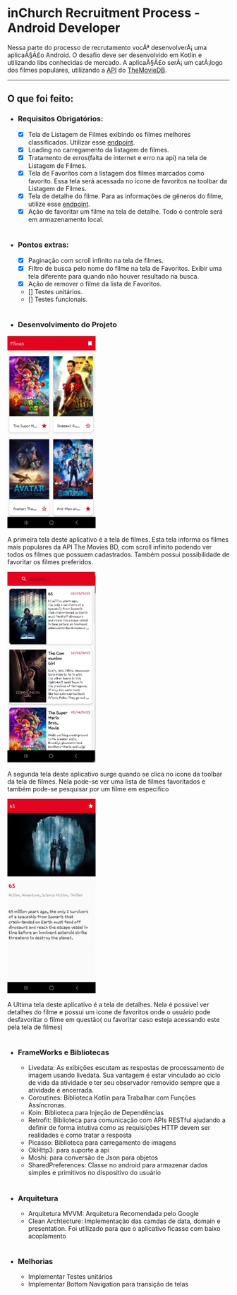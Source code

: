 # inChurch Recruitment Process - Android Developer

Nessa parte do processo de recrutamento vocÃª desenvolverÃ¡ uma aplicaÃ§Ã£o Android. O desafio deve ser desenvolvido em Kotlin e utilizando libs conhecidas de mercado. A aplicaÃ§Ã£o serÃ¡ um catÃ¡logo dos filmes populares, utilizando a [API](https://developers.themoviedb.org/3/getting-started/introduction) do [TheMovieDB](https://www.themoviedb.org/).

* * *

## O que foi feito:

+ ### Requisitos Obrigatórios:
    * [x] Tela de Listagem de Filmes exibindo os filmes melhores classificados. Utilizar esse [endpoint](https://developers.themoviedb.org/3/movies/get-popular-movies).
    * [x] Loading no carregamento da listagem de filmes.
    * [x] Tratamento de erros(falta de internet e erro na api) na tela de Listagem de Filmes.
    * [x] Tela de Favoritos com a listagem dos filmes marcados como favorito. Essa tela será acessada no ícone de favoritos na toolbar da Listagem de Filmes.
    * [x] Tela de detalhe do filme. Para as informações de gêneros do filme, utilize esse [endpoint](https://developers.themoviedb.org/3/genres/get-movie-list).
    * [x] Ação de favoritar um filme na tela de detalhe. Todo o controle será em armazenamento local.

#
+ ### Pontos extras:
    * [x] Paginação com scroll infinito na tela de filmes.
    * [x] Filtro de busca pelo nome do filme na tela de Favoritos. Exibir uma tela diferente para quando não houver resultado na busca.
    * [x] Ação de remover o filme da lista de Favoritos.
    * [] Testes unitários.
    * [] Testes funcionais.

#
+ ### Desenvolvimento do Projeto
<img src="img/telaFilmes.png" width="200">

  A primeira tela deste aplicativo é a tela de filmes. Esta tela informa os filmes mais populares da API The Movies BD, com scroll infinito podendo ver todos os filmes que possuem cadastrados. Também possui possibilidade de favoritar os filmes preferidos.

<img src="img/TelaFavoritos.png" width="200">

  A segunda tela deste aplicativo surge quando se clica no icone da toolbar da tela de filmes. Nela pode-se ver uma lista de filmes favoritados e também pode-se pesquisar por um filme em especifico

<img src="img/TelaDetalhes.png" width="200">

  A Ultima tela deste aplicativo é a tela de detalhes. Nela é possivel ver detalhes do filme e possui um icone de favoritos onde o usuário pode desfavoritar o filme em questão( ou favoritar caso esteja acessando este pela tela de filmes)

#
+ ### FrameWorks e Bibliotecas
    * Livedata: As exibições escutam as respostas de processamento de imagem usando livedata. Sua vantagem é estar vinculado ao ciclo de vida da atividade e ter seu observador removido sempre que a atividade é encerrada.
    * Coroutines: Biblioteca Kotlin para Trabalhar com Funções Assíncronas.
    * Koin: Biblioteca para Injeção de Dependências
    * Retrofit: Biblioteca para comunicação com APIs RESTful ajudando a definir de forma intutiva como as requisições HTTP devem ser realidades e como tratar a resposta
    * Picasso: Biblioteca para carregamento de imagens
    * OkHttp3: para suporte a api 
    * Moshi: para conversão de Json para objetos
    * SharedPreferences: Classe no android para armazenar dados simples e primitivos no dispositivo do usuário

#
+ ### Arquitetura
    * Arquitetura MVVM: Arquitetura Recomendada pelo Google
    * Clean Archtecture: Implementação das camdas de data, domain e presentation. Foi utilizado para que o aplicativo ficasse com baixo acoplamento

#
+ ### Melhorias
    * Implementar Testes unitários
    * Implementar Bottom Navigation para transição de telas
  